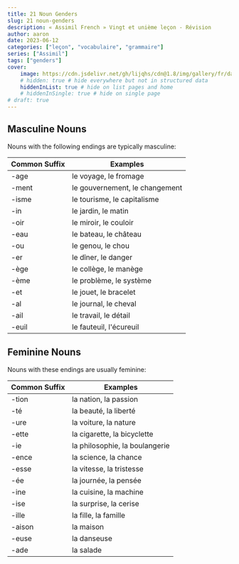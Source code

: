 ```yaml
---
title: 21 Noun Genders
slug: 21 noun-genders
description: « Assimil French » Vingt et unième leçon - Révision
author: aaron
date: 2023-06-12
categories: ["leçon", "vocabulaire", "grammaire"]
series: ["Assimil"]
tags: ["genders"]
cover: 
    image: https://cdn.jsdelivr.net/gh/lijqhs/cdn@1.8/img/gallery/fr/daphne-be-frenchie-MEdhnk_6Hn4-unsplash.jpg
    # hidden: true # hide everywhere but not in structured data
    hiddenInList: true # hide on list pages and home
    # hiddenInSingle: true # hide on single page
# draft: true
---
```


## Masculine Nouns

Nouns with the following endings are typically masculine:

| Common Suffix | Examples               |
|----------------|------------------------|
| -age           | le voyage, le fromage  |
| -ment          | le gouvernement, le changement |
| -isme          | le tourisme, le capitalisme |
| -in            | le jardin, le matin    |
| -oir           | le miroir, le couloir   |
| -eau           | le bateau, le château   |
| -ou            | le genou, le chou       |
| -er            | le dîner, le danger     |
| -ège           | le collège, le manège   |
| -ème           | le problème, le système |
| -et            | le jouet, le bracelet   |
| -al            | le journal, le cheval   |
| -ail           | le travail, le détail   |
| -euil          | le fauteuil, l'écureuil  |

## Feminine Nouns

Nouns with these endings are usually feminine:

| Common Suffix | Examples               |
|----------------|------------------------|
| -tion          | la nation, la passion   |
| -té            | la beauté, la liberté    |
| -ure           | la voiture, la nature    |
| -ette          | la cigarette, la bicyclette |
| -ie            | la philosophie, la boulangerie |
| -ence          | la science, la chance    |
| -esse          | la vitesse, la tristesse  |
| -ée            | la journée, la pensée     |
| -ine           | la cuisine, la machine    |
| -ise           | la surprise, la cerise    |
| -ille          | la fille, la famille      |
| -aison         | la maison                 |
| -euse          | la danseuse               |
| -ade           | la salade                 |
